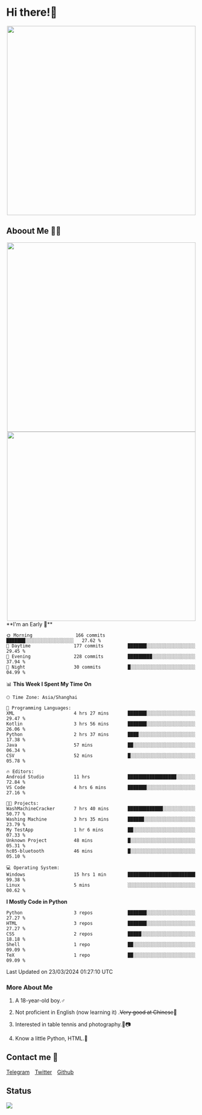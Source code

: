 # Hi there!🎉

<div align=center><img src="https://count.getloli.com/get/@Cicada000?theme=moebooru" width=500px></div>

## Aboout Me 👀💦

<div align=center>
<img src="https://github-readme-stats.vercel.app/api?username=Cicada000&show_icons=true&theme=tokyonight" width=500px>
<br>
<img src="https://github-readme-stats.vercel.app/api/top-langs/?username=Cicada000&show_icons=true&theme=tokyonight&layout=compact" width=500px>
</div>
<!--START_SECTION:waka-->
**I'm an Early 🐤** 

```text
🌞 Morning                166 commits         ███████░░░░░░░░░░░░░░░░░░   27.62 % 
🌆 Daytime                177 commits         ███████░░░░░░░░░░░░░░░░░░   29.45 % 
🌃 Evening                228 commits         █████████░░░░░░░░░░░░░░░░   37.94 % 
🌙 Night                  30 commits          █░░░░░░░░░░░░░░░░░░░░░░░░   04.99 % 
```


📊 **This Week I Spent My Time On** 

```text
🕑︎ Time Zone: Asia/Shanghai

💬 Programming Languages: 
XML                      4 hrs 27 mins       ███████░░░░░░░░░░░░░░░░░░   29.47 % 
Kotlin                   3 hrs 56 mins       ███████░░░░░░░░░░░░░░░░░░   26.06 % 
Python                   2 hrs 37 mins       ████░░░░░░░░░░░░░░░░░░░░░   17.38 % 
Java                     57 mins             ██░░░░░░░░░░░░░░░░░░░░░░░   06.34 % 
CSV                      52 mins             █░░░░░░░░░░░░░░░░░░░░░░░░   05.78 % 

🔥 Editors: 
Android Studio           11 hrs              ██████████████████░░░░░░░   72.84 % 
VS Code                  4 hrs 6 mins        ███████░░░░░░░░░░░░░░░░░░   27.16 % 

🐱‍💻 Projects: 
WashMachineCracker       7 hrs 40 mins       █████████████░░░░░░░░░░░░   50.77 % 
Washing Machine          3 hrs 35 mins       ██████░░░░░░░░░░░░░░░░░░░   23.79 % 
My TestApp               1 hr 6 mins         ██░░░░░░░░░░░░░░░░░░░░░░░   07.33 % 
Unknown Project          48 mins             █░░░░░░░░░░░░░░░░░░░░░░░░   05.31 % 
hc05-bluetooth           46 mins             █░░░░░░░░░░░░░░░░░░░░░░░░   05.10 % 

💻 Operating System: 
Windows                  15 hrs 1 min        █████████████████████████   99.38 % 
Linux                    5 mins              ░░░░░░░░░░░░░░░░░░░░░░░░░   00.62 % 
```

**I Mostly Code in Python** 

```text
Python                   3 repos             ███████░░░░░░░░░░░░░░░░░░   27.27 % 
HTML                     3 repos             ███████░░░░░░░░░░░░░░░░░░   27.27 % 
CSS                      2 repos             █████░░░░░░░░░░░░░░░░░░░░   18.18 % 
Shell                    1 repo              ██░░░░░░░░░░░░░░░░░░░░░░░   09.09 % 
TeX                      1 repo              ██░░░░░░░░░░░░░░░░░░░░░░░   09.09 % 
```




 Last Updated on 23/03/2024 01:27:10 UTC
<!--END_SECTION:waka-->

### More About Me

1. A 18-year-old boy.♂

2. Not proficient in English (now learning it) .~~Very good at Chinese~~🤣

3. Interested in table tennis and photography.🏓📷

4. Know a little Python, HTML.🐍


## Contact me 💬

[Telegram](https://t.me/CicadaLYW)&emsp;[Twitter](https://twitter.com/Cicada0001)&emsp;[Github](https://github.com/Cicada000)

## Status
<img src="https://weather-icon.journeyad.repl.co/@hangzhou?v=1" align="left">







